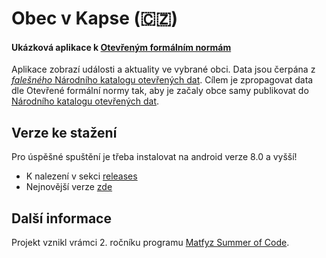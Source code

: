 # Obec v Kapse (:czech_republic:) 
#### Ukázková aplikace k [Otevřeným formálním normám](https://data.gov.cz/ofn/)
Aplikace zobrazí události a aktuality ve vybrané obci. Data jsou čerpána z [*falešného* Národního katalogu otevřených dat](https://oha03.mvcr.gov.cz/datové-sady). Cílem je zpropagovat data dle Otevřené formální normy tak, aby je začaly obce samy publikovat do [Národního katalogu otevřených dat](https://data.gov.cz/datov%C3%A9-sady).

## Verze ke stažení
Pro úspěšné spuštění je třeba instalovat na android verze 8.0 a vyšší!
- K nalezení v sekci [releases](https://github.com/OndrejKulhavy/Obec-v-Kapse/releases)
- Nejnovější verze [zde](https://github.com/OndrejKulhavy/Obec-v-Kapse/releases/latest)

## Další informace
Projekt vznikl vrámci 2. ročníku programu [Matfyz Summer of Code](https://d3s.mff.cuni.cz/msoc/).

